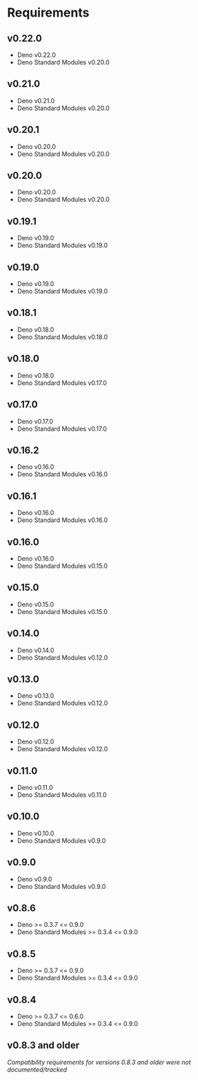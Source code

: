 # Requirements

## v0.22.0

* Deno v0.22.0
* Deno Standard Modules v0.20.0

## v0.21.0

* Deno v0.21.0
* Deno Standard Modules v0.20.0

## v0.20.1

* Deno v0.20.0
* Deno Standard Modules v0.20.0

## v0.20.0

* Deno v0.20.0
* Deno Standard Modules v0.20.0

## v0.19.1

* Deno v0.19.0
* Deno Standard Modules v0.19.0

## v0.19.0

* Deno v0.19.0
* Deno Standard Modules v0.19.0

## v0.18.1

* Deno v0.18.0
* Deno Standard Modules v0.18.0

## v0.18.0

* Deno v0.18.0
* Deno Standard Modules v0.17.0

## v0.17.0

* Deno v0.17.0
* Deno Standard Modules v0.17.0

## v0.16.2

* Deno v0.16.0
* Deno Standard Modules v0.16.0

## v0.16.1

* Deno v0.16.0
* Deno Standard Modules v0.16.0

## v0.16.0

* Deno v0.16.0
* Deno Standard Modules v0.15.0

## v0.15.0

* Deno v0.15.0
* Deno Standard Modules v0.15.0

## v0.14.0

* Deno v0.14.0
* Deno Standard Modules v0.12.0

## v0.13.0

* Deno v0.13.0
* Deno Standard Modules v0.12.0

## v0.12.0

* Deno v0.12.0
* Deno Standard Modules v0.12.0

## v0.11.0

* Deno v0.11.0
* Deno Standard Modules v0.11.0

## v0.10.0

* Deno v0.10.0
* Deno Standard Modules v0.9.0

## v0.9.0

* Deno v0.9.0
* Deno Standard Modules v0.9.0


## v0.8.6

* Deno >= 0.3.7 <= 0.9.0
* Deno Standard Modules >= 0.3.4 <= 0.9.0

## v0.8.5

* Deno >= 0.3.7 <= 0.9.0
* Deno Standard Modules >= 0.3.4 <= 0.9.0

## v0.8.4

* Deno >= 0.3.7 <= 0.6.0
* Deno Standard Modules >= 0.3.4 <= 0.9.0

## v0.8.3 and older

_Compatibility requirements for versions 0.8.3 and older were not documented/tracked_
